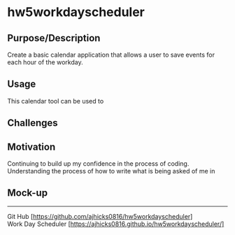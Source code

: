 # hw5workdayscheduler

## Purpose/Description
Create a basic calendar application that allows a user to save events for each hour of the workday.

## Usage
This calendar tool can be used to 
## Challenges

## Motivation
Continuing to build up my confidence in the process of coding. Understanding the process of how to write what is being asked of me in 

## Mock-up

---
Git Hub [https://github.com/ajhicks0816/hw5workdayscheduler]  
Work Day Scheduler [https://ajhicks0816.github.io/hw5workdayscheduler/]
